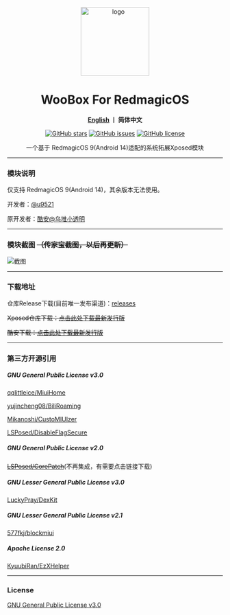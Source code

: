 <div align="center">
   <img width="160" src="https://raw.githubusercontent.com/u9521/WooBoxForRedmagicOS/main/doc/ic_launcher.png" alt="logo">
   <h1>WooBox For RedmagicOS</h1>
   <p>
       <b><a href="https://github.com/u9521/WooBoxForRedmagicOS/blob/main/README_EN.md">English</a>  丨 简体中文</b>
   </p>
   <a href="https://github.com//u9521/WooBoxForRedmagicOS/stargazers"><img alt="GitHub stars" src="https://img.shields.io/github/stars/u9521/WooBoxForRedmagicOS"></a>
   <a href="https://github.com/u9521/WooBoxForRedmagicOS/issues"><img alt="GitHub issues" src="https://img.shields.io/github/issues/u9521/WooBoxForRedmagicOS"></a>
   <a href="https://github.com/u9521/WooBoxForRedmagicOS/blob/main/LICENSE"><img alt="GitHub license" src="https://img.shields.io/github/license/u9521/WooBoxForRedmagicOS"></a>
   <p>一个基于 RedmagicOS 9(Android 14)适配的系统拓展Xposed模块</p>
</div>

---


### 模块说明

仅支持 RedmagicOS 9(Android 14)，其余版本无法使用。
  
开发者：[@u9521](https://github.com/u9521)

原开发者：[酷安@乌堆小透明](http://www.coolapk.com/u/883441)

---

### 模块截图 ~~（传家宝截图，以后再更新）~~
![截图](https://raw.githubusercontent.com/u9521/WooBoxForRedmagicOS/main/doc/cn.jpg)  

---

### 下载地址

仓库Release下载(目前唯一发布渠道)：[releases](https://github.com/u9521/WooBoxForRedmagicOS/releases)

~~Xposed仓库下载：[点击此处下载最新发行版](https://github.com/Xposed-Modules-Repo/wooboxforredmagicos/releases)~~

~~酷安下载：[点击此处下载最新发行版](https://www.coolapk.com/apk/wooboxforredmagicos)~~

---

### 第三方开源引用
##### GNU General Public License v3.0
[qqlittleice/MiuiHome](https://github.com/qqlittleice/MiuiHome)

[yujincheng08/BiliRoaming](https://github.com/yujincheng08/BiliRoaming)

[Mikanoshi/CustoMIUIzer](https://code.highspec.ru/Mikanoshi/CustoMIUIzer)

[LSPosed/DisableFlagSecure](https://github.com/LSPosed/DisableFlagSecure)

##### GNU General Public License v2.0
~~[LSPosed/CorePatch](https://github.com/LSPosed/CorePatch)~~(不再集成，有需要点击链接下载)
##### GNU Lesser General Public License v3.0
[LuckyPray/DexKit](https://github.com/LuckyPray/DexKit)
##### GNU Lesser General Public License v2.1
[577fkj/blockmiui](https://github.com/577fkj/blockmiui)  
##### Apache License 2.0
[KyuubiRan/EzXHelper](https://github.com/KyuubiRan/EzXHelper)  

---

### License
[GNU General Public License v3.0](https://github.com/u9521/WooBoxForRedmagicOS/blob/main/LICENSE)
